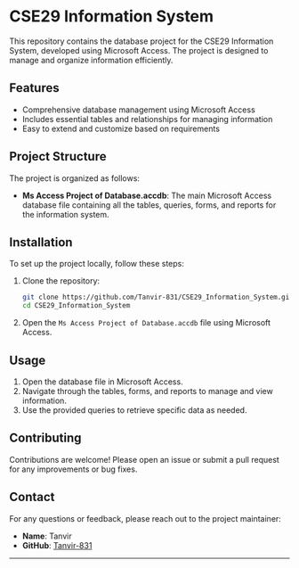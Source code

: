 # CSE29 Information System

This repository contains the database project for the CSE29 Information System, developed using Microsoft Access. The project is designed to manage and organize information efficiently.

## Features

- Comprehensive database management using Microsoft Access
- Includes essential tables and relationships for managing information
- Easy to extend and customize based on requirements

## Project Structure

The project is organized as follows:

- **Ms Access Project of Database.accdb**: The main Microsoft Access database file containing all the tables, queries, forms, and reports for the information system.

## Installation

To set up the project locally, follow these steps:

1. Clone the repository:
    ```sh
    git clone https://github.com/Tanvir-831/CSE29_Information_System.git
    cd CSE29_Information_System
    ```

2. Open the `Ms Access Project of Database.accdb` file using Microsoft Access.

## Usage

1. Open the database file in Microsoft Access.
2. Navigate through the tables, forms, and reports to manage and view information.
3. Use the provided queries to retrieve specific data as needed.

## Contributing

Contributions are welcome! Please open an issue or submit a pull request for any improvements or bug fixes.


## Contact

For any questions or feedback, please reach out to the project maintainer:

- **Name**: Tanvir
- **GitHub**: [Tanvir-831](https://github.com/Tanvir-831)

---


